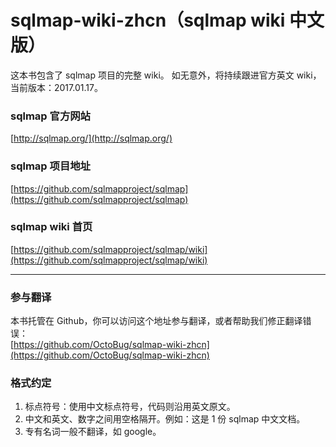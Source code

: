 # sqlmap-wiki-zhcn（sqlmap wiki 中文版）

这本书包含了 sqlmap 项目的完整 wiki。
如无意外，将持续跟进官方英文 wiki，当前版本：2017.01.17。

### sqlmap 官方网站

[http://sqlmap.org/](http://sqlmap.org/)

### sqlmap 项目地址

[https://github.com/sqlmapproject/sqlmap](https://github.com/sqlmapproject/sqlmap)

### sqlmap wiki 首页

[https://github.com/sqlmapproject/sqlmap/wiki](https://github.com/sqlmapproject/sqlmap/wiki)

---

### 参与翻译

本书托管在 Github，你可以访问这个地址参与翻译，或者帮助我们修正翻译错误：  
[https://github.com/OctoBug/sqlmap-wiki-zhcn](https://github.com/OctoBug/sqlmap-wiki-zhcn)

### 格式约定

1. 标点符号：使用中文标点符号，代码则沿用英文原文。
2. 中文和英文、数字之间用空格隔开。例如：这是 1 份 sqlmap 中文文档。
3. 专有名词一般不翻译，如 google。
